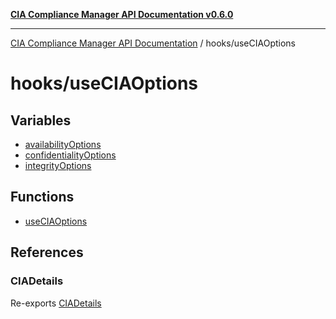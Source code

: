 [**CIA Compliance Manager API Documentation v0.6.0**](../../README.md)

***

[CIA Compliance Manager API Documentation](../../modules.md) / hooks/useCIAOptions

# hooks/useCIAOptions

## Variables

- [availabilityOptions](variables/availabilityOptions.md)
- [confidentialityOptions](variables/confidentialityOptions.md)
- [integrityOptions](variables/integrityOptions.md)

## Functions

- [useCIAOptions](functions/useCIAOptions.md)

## References

### CIADetails

Re-exports [CIADetails](../../types/cia/interfaces/CIADetails.md)
